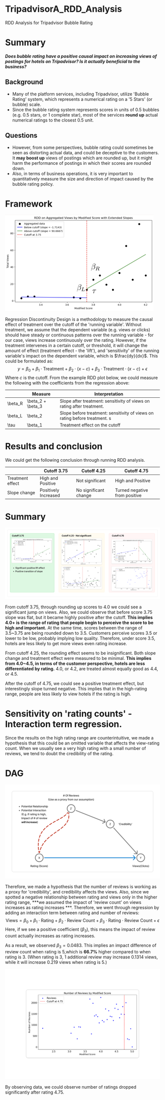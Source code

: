 # TripadvisorA_RDD_Analysis
RDD Analysis for Tripadvisor Bubble Rating

# Summary

***Does bubble rating have a positive causal impact on increasing views of postings for hotels on Tripadvisor? Is it actually beneficial to the business?***

## Background

* Many of the platform services, including Tripadvisor, utilize 'Bubble Rating' system, which represents a numerical rating on a '5 Stars' (or bubble) scale. 
* Since the bubble rating system represents scores in units of 0.5 bubbles (e.g. 0.5 stars, or 1 complete star), most of the services **round up** actual numerical ratings to the closest 0.5 unit.

## Questions

* However, from some perspectives, bubble rating could sometimes be seen as distorting actual data, and could be deceptive to the customers. It **may boost up** views of postings which are rounded up, but it might harm the performance of postings in which their scores are rounded down. 
* Also, in terms of business operations, it is very important to quantitatively measure the size and direction of impact caused by the bubble rating policy.

# Framework

<img src="image/example_RDD.png" alt="DAG" style="zoom:50%;" />

Regression Discontinuity Design is a methodology to measure the causal effect of treatment over the cutoff of the 'running variable'. Without treatment, we assume that the dependent variable (e.g. views or clicks) should have steady or continuous patterns over the running variable - for our case, views increase continuously over the rating. However, if the treatment intervenes in a certain cutoff, or threshold, it will change the amount of effect (treatment effect - the 'lift'), and 'sensitivity' of the running variable's impact on the dependent variable, which is  $\frac{dy}{dx}$. This could be formulated as: 
$$
y = \beta_0 + \beta_1 \cdot \text{Treatment} + \beta_2 \cdot (x-c) + \beta_3 \cdot \text{Treatment} \cdot (x - c) + \epsilon
$$
Where $c$ is the cutoff. From the example RDD plot below, we could measure the following with the coefficients from the regression above:

|         | Measure           | Interpretation                                               |
| ------- | ----------------- | ------------------------------------------------------------ |
| \beta_R | \beta_2 + \beta_3 | Slope after treatment: sensitivity of views on rating after treatment. |
| \beta_L | \beta_2           | Slope before treatment: sensitivity of views on rating before treatment. s |
| \tau    | \beta_1           | Treatment effect on the cutoff                               |

# Results and conclusion

We could get the following conclusion through running RDD analysis. 

|                  | Cutoff 3.75          | Cutoff 4.25           | Cutoff 4.75                   |
| ---------------- | -------------------- | --------------------- | ----------------------------- |
| Treatment effect | High and Positive    | Not significant       | High and Positive             |
| Slope change     | Positively Increased | No significant change | Turned negative from positive |

# Summary

<img src="image/Summary.png" alt="DAG" style="zoom:50%;" />

From cutoff 3.75, through rounding up scores to 4.0 we could see a significant jump on views. Also, we could observe that before score 3.75 slope was flat, but it became highly positive after the cutoff. **This implies 4.0+ is the range of rating that people begin to perceive the score to be high and important.** At the same time, scores between the range of 3.5~3.75 are being rounded down to 3.5. Customers perceive scores 3.5 or lower to be low, probably implying low quality. Therefore, under score 3.5, hotels are less likely to get more views even rating increase. 

From cutoff 4.25, the rounding effect seems to be insignificant. Both slope change and treatment effect were measured to be minimal. **This implies from 4.0~4.5, in terms of the customer perspective, hotels are less differentiated by rating.**  4.0, or 4.2, are treated almost equally good as 4.4, or 4.5. 

After the cutoff of 4.75, we could see a positive treatment effect, but interestingly slope turned negative. This implies that in the high-rating range, people are less likely to view hotels if the rating is high.

# Sensitivity on 'rating counts' - Interaction term regression. 

 Since the results on the high rating range are counterintuitive, we made a hypothesis that this could be an omitted variable that affects the view-rating count. When we usually see a very high rating with a small number of reviews, we tend to doubt the credibility of the rating. 

# DAG

<img src="image/DAG.png" alt="DAG" style="zoom:50%;" />

Therefore, we made a hypothesis that the number of reviews is working as a proxy for 'credibility', and credibility affects the views. Also, since we spotted a negative relationship between rating and views only in the higher rating range, ***we assumed the impact of 'review count' on views increases as rating increases ***. Therefore, we went through regression by adding an  interaction term between rating and number of reviews:
$$
\text{Views} = \beta_0 + \beta_1 \cdot \text{Rating} + \beta_2 \cdot \text{Review Count}  + \beta_3 \cdot \text{Rating} \cdot \text{Review Count} + \epsilon
$$
Here, if we see a positive coefficient ($\beta_3$), this means the impact of review count actually increases as rating increases. 

As a result, we observed $\beta_3 = 0.0483$. This implies an impact difference of review count when rating is 5,which  is  **66.7%** higher compared to when rating is 3. (When rating is 3, 1 additional review may increase 0.1314 views, while it will increase 0.219 views when rating is 5.)

<img src="image/review_count.png" alt="DAG" style="zoom:50%;" />

By observing data, we could observe number of ratings dropped significantly after rating 4.75. 

